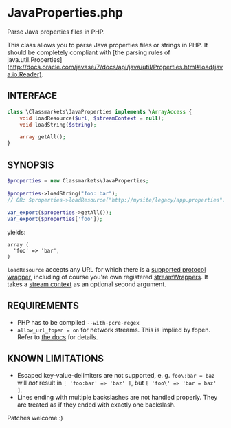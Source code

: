# JavaProperties.php

Parse Java properties files in PHP.

This class allows you to parse Java properties files or strings in PHP.
It should be completely compliant with
[the parsing rules of java.util.Properties](http://docs.oracle.com/javase/7/docs/api/java/util/Properties.html#load(java.io.Reader).

## INTERFACE
```php
class \Classmarkets\JavaProperties implements \ArrayAccess {
    void loadResource($url, $streamContext = null);
    void loadString($string);

    array getAll();
}
```

## SYNOPSIS
```php
$properties = new Classmarkets\JavaProperties;
    
$properties->loadString("foo: bar");
// OR: $properties->loadResource("http://mysite/legacy/app.properties");
    
var_export($properties->getAll());
var_export($properties['foo']);
```

yields:

    array (
      'foo' => 'bar',
    )

`loadResource` accepts any URL for which there is a [supported protocol wrapper](http://php.net/manual/en/wrappers.php), including of course you're own registered [streamWrappers](http://php.net/manual/en/class.streamwrapper.php). It takes a [stream context](http://php.net/manual/en/stream.contexts.php) as an optional second argument.

## REQUIREMENTS

* PHP has to be compiled `--with-pcre-regex`
* `allow_url_fopen = on` for network streams. This is implied by fopen. Refer to [the docs](http://php.net/manual/en/function.fopen.php) for details.

## KNOWN LIMITATIONS

* Escaped key-value-delimiters are not supported, e. g. `foo\:bar = baz` will _not_ result in `[ 'foo:bar' => 'baz' ]`, but `[ 'foo\' => 'bar = baz' ]`. 
* Lines ending with multiple backslashes are not handled properly. They are treated as if they ended with exactly one backslash.

Patches welcome :)